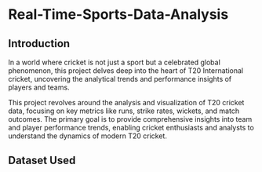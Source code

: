 # Real-Time-Sports-Data-Analysis

## Introduction

In a world where cricket is not just a sport but a celebrated global phenomenon, this project delves deep into the heart of T20 International cricket, uncovering the analytical trends and performance insights of players and teams.

This project revolves around the analysis and visualization of T20 cricket data, focusing on key metrics like runs, strike rates, wickets, and match outcomes. The primary goal is to provide comprehensive insights into team and player performance trends, enabling cricket enthusiasts and analysts to understand the dynamics of modern T20 cricket.

## Dataset Used
